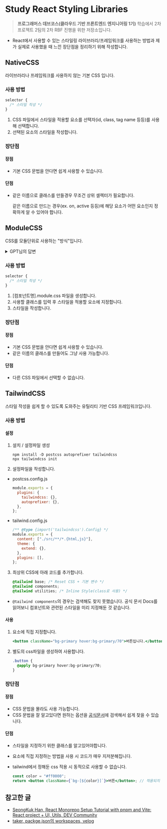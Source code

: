 # Study React Styling Libraries

> **프로그래머스 데브코스(클라우드 기반 프론트엔드 엔지니어링 1기)** 학습에서 2차 프로젝트 2팀의 2차 RBF 진행을 위한 저장소입니다.

- React에서 사용할 수 있는 스타일링 라이브러리/프레임워크를 사용하는 방법과 제가 실제로 사용했을 때 느낀 장단점을 정리하기 위해 작성합니다.

## NativeCSS

라이브러리나 프레임워크를 사용하지 않는 기본 CSS 입니다.

### 사용 방법

```css
selector {
  /* 스타일 작성 */
}
```

1. CSS 파일에서 스타일을 적용할 요소를 선택자(id, class, tag name 등등)를 사용해 선택합니다.
2. 선택된 요소의 스타일을 작성합니다.

### 장단점

#### 장점

- 기본 CSS 문법을 안다면 쉽게 사용할 수 있습니다.

#### 단점

- 같은 이름으로 클래스를 만들경우 무조건 상위 셀렉터가 필요합니다.

  같은 이름으로 만드는 경우(ex. on, active 등등)에 해당 요소가 어떤 요소인지 정확하게 알 수 있어야 합니다.

## ModuleCSS

CSS를 모듈단위로 사용하는 "방식"입니다.

<details>

<summary>GPT님의 답변</summary>

CSS Module은 **CSS를 모듈화하여 사용하는 방식** 또는 **기능적 개념**에 가깝습니다. 이를 통해 CSS의 전역 범위 문제를 해결하고, 컴포넌트 단위로 스타일을 안전하게 관리할 수 있도록 해줍니다.

정확히 말하면, CSS Module은 **기능적인 사양**(specification)에 가까운 용어입니다. JavaScript 모듈 시스템처럼, CSS를 로컬 범위로 한정해서 사용하고, 모듈처럼 파일 단위로 CSS를 관리하는 방식입니다.

정리하자면, CSS Module은 다음과 같이 설명할 수 있습니다:

**모듈화된 CSS 사양**: CSS를 각 컴포넌트에 로컬로 한정하여 관리하는 방식.

**기능적 개념**: 프레임워크나 라이브러리가 아닌, 스타일 충돌을 방지하기 위한 기술적 사양이자 개념.

**빌드 도구 통합 기능**: Vite, Webpack 등의 빌드 도구가 CSS Module의 개념을 적용해 CSS 파일을 처리하도록 지원.

따라서 CSS Module은 기술적으로 **기능적 개념** 또는 **사양**으로 정의하는 것이 가장 적절합니다.

</details>

### 사용 방법

```css
selector {
  /* 스타일 작성 */
}
```

1. [컴포넌트명].module.css 파일을 생성합니다.
2. 사용할 클래스를 입력 후 스타일을 적용할 요소에 지정합니다.
3. 스타일을 작성합니다.

### 장단점

#### 장점

- 기본 CSS 문법을 안다면 쉽게 사용할 수 있습니다.
- 같은 이름의 클래스를 만들어도 그냥 사용 가능합니다.

#### 단점

- 다른 CSS 파일에서 선택할 수 없습니다.

## TailwindCSS

스타일 작성을 쉽게 할 수 있도록 도와주는 유틸리티 기반 CSS 프레임워크입니다.

### 사용 방법

#### 설정

1. 설치 / 설정파일 생성

   ```shell
   npm install -D postcss autoprefixer tailwindcss
   npx tailwindcss init
   ```

2. 설정파일을 작성합니다.

- postcss.config.js

  ```js
  module.exports = {
    plugins: {
      tailwindcss: {},
      autoprefixer: {},
    },
  };
  ```

- tailwind.config.js

  ```js
  /** @type {import('tailwindcss').Config} */
  module.exports = {
    content: ["./src/**/*.{html,js}"],
    theme: {
      extend: {},
    },
    plugins: [],
  };
  ```

3. 최상위 CSS에 아래 코드를 추가합니다.

   ```css
   @tailwind base; /* Reset CSS + 기본 변수 */
   @tailwind components;
   @tailwind utilities; /* Inline Style(class로 사용) */
   ```

- `@tailwind components`의 경우는 검색해도 찾지 못했습니다. 공식 문서 Docs를 읽어보니 컴포넌트와 관련된 스타일을 미리 지정해둔 것 같습니다.

#### 사용

1. 요소에 직접 지정합니다.

   ```jsx
   <button className="bg-primary hover:bg-primary/70">버튼입니다.</button>
   ```

2. 별도의 css파일을 생성하여 사용합니다.

   ```css
   .button {
     @apply bg-primary hover:bg-primary/70;
   }
   ```

### 장단점

#### 장점

- CSS 문법을 몰라도 사용 가능합니다.
- CSS 문법을 잘 알고있다면 원하는 옵션을 [공식문서](https://tailwindcss.com/)에 검색해서 쉽게 찾을 수 있습니다.

#### 단점

- 스타일을 지정하기 위한 클래스를 알고있어야합니다.
- 요소에 직접 지정하는 방법을 사용 시 코드가 매우 지저분해집니다.
- tailwind에서 정해둔 css 적용 시 동적으로 사용할 수 없습니다.

  ```jsx
  const color = "#ff0000";
  return <button className={`bg-[${color}]`}>버튼</button>; // 적용되지 않음!!
  ```

<!--

## 내용 1

### 상세 1

### 상세 2

## 내용 정리

## 결론

1. 결론 1

   - 내용

2. 결론 2

   - 내용

-->

## 참고한 글

<!-- 링크 형식으로 작성!! [작성자, 제목, 사이트이름 - 참고한 내용](링크) -->

- [SeongKuk Han, React Monorepo Setup Tutorial with pnpm and Vite: React project + UI, Utils, DEV Community](https://dev.to/lico/react-monorepo-setup-tutorial-with-pnpm-and-vite-react-project-ui-utils-5705)
- [taker, packge.json의 workspaces, velog](https://velog.io/@kksh1205/packge.json%EC%9D%98-workspaces)
